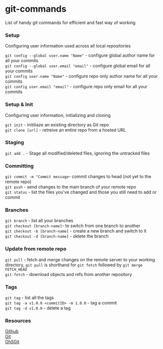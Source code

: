 # git-commands
List of handy git commands for efficient and fast way of working

### Setup
Configuring user information used across all local repositories

`git config --global user.name "Name"` - configure global author name for all your commits  
`git config --global user.email "email"` - configure global email for all your commits  
`git config user.name "Name"` - configure repo only author name for all your commits  
`git config user.email "email"` - configure repo only email for all your commits  


### Setup & Init
Configuring user information, initializing and cloning 

`git init` - initiliaze an existing directory as Git repo  
`git clone [url]` - retreive an entire repo from a hosted URL  


### Staging
`git add .` - Stage all modified/deleted files, ignoring the untracked files


### Committing 
`git commit -m "Commit message`- commit changes to head (not yet to the remote repo)  
`git push` - send changes to the main branch of your remote repo  
`git status` - list the files you've changed and those you still need to add or commit  


### Branches
`git branch` - list all your branches  
`git checkout [branch-name]`- to switch from one branch to another  
`git checkout -b [branch-name]` - create a new branch and switch to it  
`git checkout -d [branch-name]` - delete the branch  


### Update from remote repo
`git pull` - fetch and merge changes on the remote server to your working directory, `git pull` is shorthand for `git fetch` followed by `git merge FETCH_HEAD`  
`git-fetch` - download objects and refs from another repository  


### Tags
`git tag` - list all the tags  
`git tag -a v1.0.0 <commitID> -m 1.0.0` - tag a commit  
`git tag -d v1.0.0` - delete a tag  


### Resources
[Github](https://education.github.com/git-cheat-sheet-education.pdf)  
[Git](https://git-scm.com/)  
[OhSGit](https://ohshitgit.com/)  
